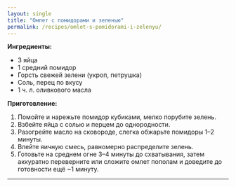 ```yaml
---
layout: single
title: "Омлет с помидорами и зеленью"
permalink: /recipes/omlet-s-pomidorami-i-zelenyu/
---
```


**Ингредиенты:**
- 3 яйца  
- 1 средний помидор  
- Горсть свежей зелени (укроп, петрушка)  
- Соль, перец по вкусу  
- 1 ч. л. оливкового масла  

**Приготовление:**
1. Помойте и нарежьте помидор кубиками, мелко порубите зелень.  
2. Взбейте яйца с солью и перцем до однородности.  
3. Разогрейте масло на сковороде, слегка обжарьте помидоры 1–2 минуты.  
4. Влейте яичную смесь, равномерно распределите зелень.  
5. Готовьте на среднем огне 3–4 минуты до схватывания, затем аккуратно переверните или сложите омлет пополам и доведите до готовности ещё ~1 минуту.  

---